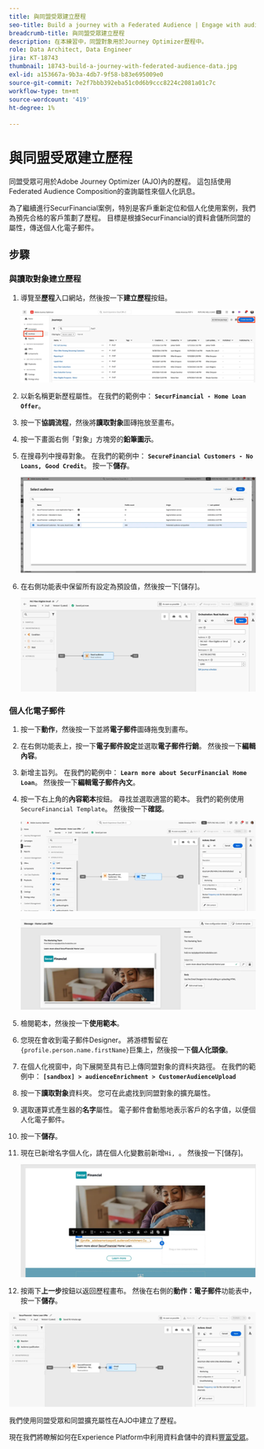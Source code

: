 ```yaml
---
title: 與同盟受眾建立歷程
seo-title: Build a journey with a Federated Audience | Engage with audiences directly from your data warehouse using Federated Audience Composition
breadcrumb-title: 與同盟受眾建立歷程
description: 在本練習中，同盟對象用於Journey Optimizer歷程中。
role: Data Architect, Data Engineer
jira: KT-18743
thumbnail: 18743-build-a-journey-with-federated-audience-data.jpg
exl-id: a153667a-9b3a-4db7-9f58-b83e695009e0
source-git-commit: 7e2f7bbb392eba51c0d6b9ccc8224c2081a01c7c
workflow-type: tm+mt
source-wordcount: '419'
ht-degree: 1%

---
```


# 與同盟受眾建立歷程

同盟受眾可用於Adobe Journey Optimizer (AJO)內的歷程。 這包括使用Federated Audience Composition的查詢屬性來個人化訊息。

為了繼續進行SecurFinancial案例，特別是客戶重新定位和個人化使用案例，我們為預先合格的客戶策劃了歷程。 目標是根據SecurFinancial的資料倉儲所同盟的屬性，傳送個人化電子郵件。

## 步驟

### 與讀取對象建立歷程

1. 導覽至&#x200B;**歷程**&#x200B;入口網站，然後按一下&#x200B;**建立歷程**&#x200B;按鈕。

   ![建立歷程](assets/create-journey.png)

2. 以新名稱更新歷程屬性。 在我們的範例中： **`SecurFinancial - Home Loan Offer`**。

3. 按一下&#x200B;**協調流程**，然後將&#x200B;**讀取對象**&#x200B;圖磚拖放至畫布。

4. 按一下畫面右側「對象」方塊旁的&#x200B;**鉛筆圖示**。

5. 在搜尋列中搜尋對象。 在我們的範例中： **`SecureFinancial Customers - No Loans, Good Credit`**。 按一下&#x200B;**儲存**。

   ![建立歷程](assets/select-audience.png)

6. 在右側功能表中保留所有設定為預設值，然後按一下[儲存]。**&#x200B;**

   ![儲存對象設定](assets/save-audience-settings.png)

### 個人化電子郵件

1. 按一下&#x200B;**動作**，然後按一下並將&#x200B;**電子郵件**&#x200B;圖磚拖曳到畫布。

2. 在右側功能表上，按一下&#x200B;**電子郵件設定**&#x200B;並選取&#x200B;**電子郵件行銷**。 然後按一下&#x200B;**編輯內容**。

3. 新增主旨列。 在我們的範例中： **`Learn more about SecurFinancial Home Loan`**。 然後按一下&#x200B;**編輯電子郵件內文**。

4. 按一下右上角的&#x200B;**內容範本**&#x200B;按鈕。 尋找並選取適當的範本。 我們的範例使用`SecureFinancial Template`。 然後按一下&#x200B;**確認**。

   ![journey-email-config](assets/journey-email-config.png)

   ![journey-email-confirm](assets/journey-email-confirm.png)

5. 檢閱範本，然後按一下&#x200B;**使用範本**。

6. 您現在會收到電子郵件Designer。 將游標暫留在`{profile.person.name.firstName}`巨集上，然後按一下&#x200B;**個人化頭像**。

7. 在個人化視窗中，向下展開至具有已上傳同盟對象的資料夾路徑。 在我們的範例中： **`[sandbox] > audienceEnrichment > CustomerAudienceUpload`**

8. 按一下&#x200B;**讀取對象**&#x200B;資料夾。 您可在此處找到同盟對象的擴充屬性。

9. 選取運算式產生器的&#x200B;**名字**&#x200B;屬性。 電子郵件會動態地表示客戶的名字值，以便個人化電子郵件。

10. 按一下&#x200B;**儲存**。

11. 現在已新增名字個人化，請在個人化變數前新增`Hi, `。 然後按一下[儲存]。**&#x200B;**

    ![歷程 — 電子郵件 — 儲存](assets/journey-email-save.png)

12. 按兩下&#x200B;**上一步**&#x200B;按鈕以返回歷程畫布。 然後在右側的&#x200B;**動作：電子郵件**&#x200B;功能表中，按一下&#x200B;**儲存**。

   ![儲存 — 最終歷程](assets/save-final-journey.png)

我們使用同盟受眾和同盟擴充屬性在AJO中建立了歷程。

現在我們將瞭解如何在Experience Platform中利用資料倉儲中的資料[豐富受眾](federated-audience-composition.md)。
